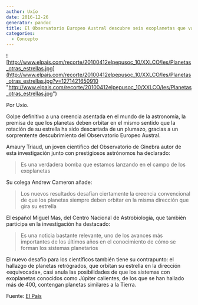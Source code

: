 ```yaml
---
author: Uxío
date: 2016-12-26
generator: pandoc
title: El Observatorio Europeo Austral descubre seis exoplanetas que van al revés
categories:
  - Concepto
---
```


![http://www.elpais.com/recorte/20100412elpepusoc_10/XXLCO/Ies/Planetas_otras_estrellas.jpg](http://www.elpais.com/recorte/20100412elpepusoc_10/XXLCO/Ies/Planetas_otras_estrellas.jpg?v=1271421650910 "http://www.elpais.com/recorte/20100412elpepusoc_10/XXLCO/Ies/Planetas_otras_estrellas.jpg")

Por Uxío.

Golpe definitivo a una creencia asentada en el mundo de la astronomía,
la premisa de que los planetas deben orbitar en el mismo sentido que la
rotación de su estrella ha sido descartada de un plumazo, gracias a un
sorprentente descubrimiento del Observatorio Europeo Austral.

Amaury Triaud, un joven científico del Observatorio de Ginebra autor de
esta investigación junto con prestigiosos astrónomos ha declarado:

> Es una verdadera bomba que estamos lanzando en el campo de los
> exoplanetas

Su colega Andrew Cameron añade:

> Los nuevos resultados desafían ciertamente la creencia convencional de
> que los planetas siempre deben orbitar en la misma dirección que gira
> su estrella

El español Miguel Mas, del Centro Nacional de Astrobiología, que también
participa en la investigación ha destacado:

> Es una noticia bastante relevante, uno de los avances más importantes
> de los últimos años en el conocimiento de cómo se forman los sistemas
> planetarios

El nuevo desafío para los científicos también tiene su contrapunto: el
hallazgo de planetas retrógrados, que orbitan su estrella en la
dirección «equivocada», casi anula las posibilidades de que los sistemas
con exoplanetas conocidos como Júpiter calientes, de los que se han
hallado más de 400, contengan planetas similares a la Tierra.

Fuente: [El País](http://www.elpais.com/articulo/sociedad/Mundos/giran/direccion/equivocada/elpepusoc/20100412elpepusoc_11/Tes)
